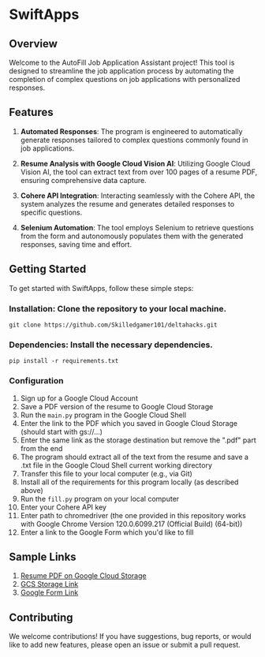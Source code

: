 # SwiftApps
## Overview
Welcome to the AutoFill Job Application Assistant project! This tool is designed to streamline the job application process by automating the completion of complex questions on job applications with personalized responses.

## Features
1. **Automated Responses**: The program is engineered to automatically generate responses tailored to complex questions commonly found in job applications.

2. **Resume Analysis with Google Cloud Vision AI**: Utilizing Google Cloud Vision AI, the tool can extract text from over 100 pages of a resume PDF, ensuring comprehensive data capture.

3. **Cohere API Integration**: Interacting seamlessly with the Cohere API, the system analyzes the resume and generates detailed responses to specific questions.

4. **Selenium Automation**: The tool employs Selenium to retrieve questions from the form and autonomously populates them with the generated responses, saving time and effort.

## Getting Started
To get started with SwiftApps, follow these simple steps:

### Installation: Clone the repository to your local machine.

`git clone https://github.com/Skilledgamer101/deltahacks.git`

### Dependencies: Install the necessary dependencies.

`pip install -r requirements.txt`

### Configuration
1. Sign up for a Google Cloud Account
2. Save a PDF version of the resume to Google Cloud Storage
3. Run the `main.py` program in the Google Cloud Shell
4. Enter the link to the PDF which you saved in Google Cloud Storage (should start with gs://...)
5. Enter the same link as the storage destination but remove the ".pdf" part from the end
6. The program should extract all of the text from the resume and save a .txt file in the Google Cloud Shell current working directory
7. Transfer this file to your local computer (e.g., via Git)
8. Install all of the requirements for this program locally (as described above)
9. Run the `fill.py` program on your local computer
10. Enter your Cohere API key
11. Enter path to chromedriver (the one provided in this repository works with Google Chrome Version 120.0.6099.217 (Official Build) (64-bit))
12. Enter a link to the Google Form which you'd like to fill

## Sample Links
1. [Resume PDF on Google Cloud Storage](gs://deltahacks-form-filler/mansoor_resume_bare.pdf)
2. [GCS Storage Link](gs://deltahacks-form-filler/m)
3. [Google Form Link](https://docs.google.com/forms/d/e/1FAIpQLSdhxqopQPUkUWsntlTyMolWr4Ab4NMuDiGHT4_gaGE4GIR1eg/viewform?pli=1)


## Contributing
We welcome contributions! If you have suggestions, bug reports, or would like to add new features, please open an issue or submit a pull request.
